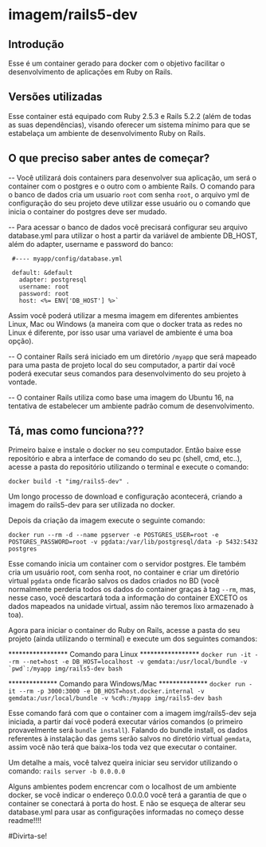 # imagem/rails5-dev

## Introdução
Esse é um container gerado para docker com o objetivo facilitar o desenvolvimento de aplicações em Ruby on Rails.

## Versões utilizadas
Esse container está equipado com Ruby 2.5.3 e Rails 5.2.2 (além de todas as suas dependências), visando oferecer um sistema mínimo para que se estabelaça um ambiente de desenvolvimento Ruby on Rails.

## O que preciso saber antes de começar?
-- Você utilizará dois containers para desenvolver sua aplicação, um será o container com o postgres e o outro com o ambiente Rails. O comando para o banco de dados cria um usuario `root` com senha `root`, o arquivo yml de configuração do seu projeto deve utilizar esse usuário ou o comando que inicia o container do postgres deve ser mudado.

-- Para acessar o banco de dados você precisará configurar seu arquivo database.yml para utilizar o host a partir da variável de ambiente DB_HOST, além do adapter, username e password do banco:
```
 #---- myapp/config/database.yml
 
 default: &default
   adapter: postgresql
   username: root
   password: root 
   host: <%= ENV['DB_HOST'] %>`
```
  Assim você poderá utilizar a mesma imagem em diferentes ambientes Linux, Mac ou Windows (a maneira com que o docker trata as redes no Linux é diferente, por isso usar uma variavel de ambiente é uma boa opção). 

-- O container Rails será iniciado em um diretório `/myapp` que será mapeado para uma pasta de projeto local do seu computador, a partir daí você poderá executar seus comandos para desenvolvimento do seu projeto à vontade.

-- O container Rails utiliza como base uma imagem do Ubuntu 16, na tentativa de estabelecer um ambiente padrão comum de desenvolvimento.

## Tá, mas como funciona???
Primeiro baixe e instale o docker no seu computador. Então baixe esse repositório e abra a interface de comando do seu pc (shell, cmd, etc..), acesse a pasta do repositório utilizando o terminal e execute o comando:

`docker build -t "img/rails5-dev" .`

Um longo processo de download e configuração acontecerá, criando a imagem do rails5-dev para ser utilizada no docker.

Depois da criação da imagem execute o seguinte comando:

`docker run --rm -d --name pgserver -e POSTGRES_USER=root -e POSTGRES_PASSWORD=root -v pgdata:/var/lib/postgresql/data -p 5432:5432 postgres`

Esse comando inicia um container com o servidor postgres. Ele também cria um usuário root, com senha root, no container e criar um diretório virtual `pgdata` onde ficarão salvos os dados criados no BD (você normalmente perderia todos os dados do container graças à tag `--rm`, mas, nesse caso, você descartará toda a informação do container EXCETO os dados mapeados na unidade virtual, assim não teremos lixo armazenado à toa).

Agora para iniciar o container do Ruby on Rails, acesse a pasta do seu projeto (ainda utilizando o terminal) e execute um dos seguintes comandos:

***************** Comando para Linux *****************
``docker run -it --rm --net=host -e DB_HOST=localhost -v gemdata:/usr/local/bundle -v `pwd`:/myapp img/rails5-dev bash``

************** Comando para Windows/Mac **************
`docker run -it --rm -p 3000:3000 -e DB_HOST=host.docker.internal -v gemdata:/usr/local/bundle -v %cd%:/myapp img/rails5-dev bash`

Esse comando fará com que o container com a imagem img/rails5-dev seja iniciada, a partir daí você poderá executar vários comandos (o primeiro provavelmente será `bundle install`). Falando do bundle install, os dados referentes à instalação das gems serão salvos no diretório virtual `gemdata`, assim você não terá que baixa-los toda vez que executar o container.

Um detalhe a mais, você talvez queira iniciar seu servidor utilizando o comando:
`rails server -b 0.0.0.0`

Alguns ambientes podem encrencar com o localhost de um ambiente docker, se você indicar o endereço 0.0.0.0 você terá a garantia de que o container se conectará à porta do host. E não se esqueça de alterar seu database.yml para usar as configurações informadas no começo desse readme!!!!

#Divirta-se!
